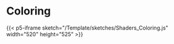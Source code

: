 # Coloring 

{{< p5-iframe sketch="/Template/sketches/Shaders_Coloring.js" width="520" height="525" >}}